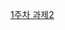 [1주차 과제2](https://stripe-freesia-fd4.notion.site/Chapter-3-pandas-Series-108e4f7959f1804ab904e0cd77544c90?pvs=4)
